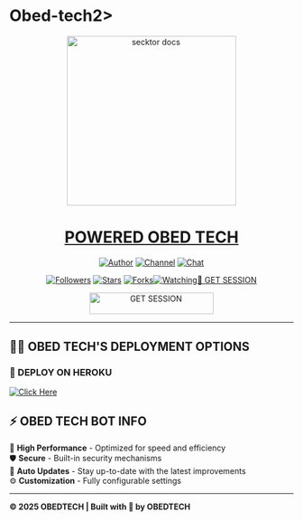 # Obed-tech2>
  
<p align="center">  
  <a href="https://files.catbox.moe/1khsx4.jpg">
    <img alt="secktor docs" height="300" src="https://files.catbox.moe/1khsx4.jpg">
    <h1 align="center"> POWERED OBED TECH</h1>
  </a>

<p align="center">
  <a href="https://github.com/Trippleo1802/Obed-tech"><img title="Author" src="https://github.com/Trippleo1802/Obed-tech"></a> 
  <a href="https://whatsapp.com/channel/0029Vb46YKVGehEEbFN3jH3I"><img title="Channel" src="https://img.shields.io/badge/CHANNEL-black?style=for-the-badge&logo=whatsapp"></a> 
  <a href="https://wa.me/254701082940"><img title="Chat" src="https://img.shields.io/badge/CHAT US-black?style=for-the-badge&logo=whatsapp"></a>
</p>

<p align="center">
  <a href="https://github.com/Obed?tab=followers"><img title="Followers" src="https://github.com/Obed"tab=followers"></a>
  <a href="https://github.com/Trippleo1802/Obed-tech/stargazers"><img title="Stars" src="https://github.com/Trippleo1802/Obed-tech?&style=social"></a>
  <a href="https://github.com/Trippleo1802/Obed-tech/forks"><img title="Forks"
href="https://github.com/Trippleo1802/Obed-tech/watchers"><img title="Watching"
---

## 🚀 GET SESSION

<p align="center">
  <a href="https://charle-ke.onrender.com">
    <img title="GET SESSION" src="https://img.shields.io/badge/GET SESSION-blue?style=for-the-badge&logo=bmw" width="220" height="38.45"/>
  </a>
</p>

---

## 🧚‍♂️ OBED TECH'S DEPLOYMENT OPTIONS

### 🔹 DEPLOY ON HEROKU

  [![Click Here](https://img.shields.io/badge/➤Click-Here-red.svg)](https://dashboard.heroku.com/new?template=https://github.com/Trippleo1802/OBEDTECH2-)
  

## ⚡ OBED TECH BOT INFO  
🚗 **High Performance** - Optimized for speed and efficiency  
🛡️ **Secure** - Built-in security mechanisms  
🔄 **Auto Updates** - Stay up-to-date with the latest improvements  
⚙️ **Customization** - Fully configurable settings  

---

**© 2025 OBEDTECH | Built with 💚 by OBEDTECH**


